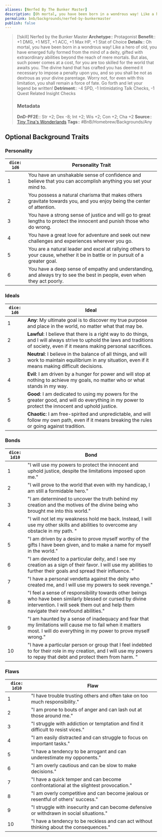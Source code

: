 ```yaml
---
aliases: [Nerfed By The Bunker Master]
description: [Oh mortal, you have been born in a wondrous way! Like a hero of old, you have emerged fully formed from the mind of a deity, gifted with extraordinary abilities beyond the reach of mere mortals...]
permalink: bnb/backgrounds/nerfed-by-bunkermaster
publish: false
---
```


> [!skill] Nerfed by the Bunker Master
> **Archetype**:: Protagonist
> **Benefit**:: +1 DMG, +1 MST, +1 ACC, +1 Max HP, +1 Stat of Choice
> **Details**:: Oh mortal, you have been born in a wondrous way! Like a hero of old, you have emerged fully formed from the mind of a deity, gifted with extraordinary abilities beyond the reach of mere mortals. But alas, such power comes at a cost, for you are too skilled for the world that awaits you. The divine hand that has crafted you has deemed it necessary to impose a penalty upon you, and so you shall be not as dextrous as your divine parentage. Worry not, for even with this limitation, you shall remain a force of fate. Go forth and let your legend be written!
> **Detriment**:: -4 SPD, -1 Intimidating Talk Checks, -1 Quest Related Insight Checks
> ### Metadata
> **DnD-PF2E**:: Str +2; Dex -8; Int +2; Wis +2; Con +2; Cha +2
> **Source**:: [Tiny Tina's Wonderlands](https://playwonderlands.2k.com)
> **Tags**:: #BnB/Homebrew/Backgrounds/Any

## Optional Background Traits

### Personality

| `dice: 1d6` | Personality Trait                                                                                                             |
|-------------|-------------------------------------------------------------------------------------------------------------------------------|
| 1           | You have an unshakable sense of confidence and believe that you can accomplish anything you set your mind to.                 |
| 2           | You possess a natural charisma that makes others gravitate towards you, and you enjoy being the center of attention.          |
| 3           | You have a strong sense of justice and will go to great lengths to protect the innocent and punish those who do wrong.        |
| 4           | You have a great love for adventure and seek out new challenges and experiences wherever you go.                              |
| 5           | You are a natural leader and excel at rallying others to your cause, whether it be in battle or in pursuit of a greater goal. |
| 6           | You have a deep sense of empathy and understanding, and always try to see the best in people, even when they act poorly.      |

### Ideals

| `dice: 1d6` | Ideal                                                                                                                                                                             |
|-------------|-----------------------------------------------------------------------------------------------------------------------------------------------------------------------------------|
| 1           | **Any**: My ultimate goal is to discover my true purpose and place in the world, no matter what that may be.                                                                      |
| 2           | **Lawful**: I believe that there is a right way to do things, and I will always strive to uphold the laws and traditions of society, even if it means making personal sacrifices. |
| 3           | **Neutral**: I believe in the balance of all things, and will work to maintain equilibrium in any situation, even if it means making difficult decisions.                         |
| 4           | **Evil**: I am driven by a hunger for power and will stop at nothing to achieve my goals, no matter who or what stands in my way.                                                 |
| 5           | **Good**: I am dedicated to using my powers for the greater good, and will do everything in my power to protect the innocent and uphold justice.                                  |
| 6           | **Chaotic**: I am free-spirited and unpredictable, and will follow my own path, even if it means breaking the rules or going against tradition.                                   |

### Bonds

| `dice: 1d10` | Bond                                                                                                                                                                                            |
|--------------|-------------------------------------------------------------------------------------------------------------------------------------------------------------------------------------------------|
| 1            | "I will use my powers to protect the innocent and uphold justice, despite the limitations imposed upon me."                                                                                     |
| 2            | "I will prove to the world that even with my handicap, I am still a formidable hero."                                                                                                           |
| 3            | "I am determined to uncover the truth behind my creation and the motives of the divine being who brought me into this world."                                                                   |
| 4            | "I will not let my weakness hold me back. Instead, I will use my other skills and abilities to overcome any obstacle in my path.  "                                                             |
| 5            | "I am driven by a desire to prove myself worthy of the gifts I have been given, and to make a name for myself in the world."                                                                    |
| 6            | "I am devoted to a particular deity, and I see my creation as a sign of their favor. I will use my abilities to further their goals and spread their influence. "                               |
| 7            | "I have a personal vendetta against the deity who created me, and I will use my powers to seek revenge."                                                                                        |
| 8            | "I feel a sense of responsibility towards other beings who have been similarly blessed or cursed by divine intervention. I will seek them out and help them navigate their newfound abilities." |
| 9            | "I am haunted by a sense of inadequacy and fear that my limitations will cause me to fail when it matters most. I will do everything in my power to prove myself wrong."                        |
| 10           | "I have a particular person or group that I feel indebted to for their role in my creation, and I will use my powers to repay that debt and protect them from harm. "                           |

### Flaws

| `dice: 1d10` | Flaw                                                                                     |
|--------------|------------------------------------------------------------------------------------------|
| 1            | "I have trouble trusting others and often take on too much responsibility."              |
| 2            | "I am prone to bouts of anger and can lash out at those around me."                      |
| 3            | "I struggle with addiction or temptation and find it difficult to resist vices."         |
| 4            | "I am easily distracted and can struggle to focus on important tasks."                   |
| 5            | "I have a tendency to be arrogant and can underestimate my opponents."                   |
| 6            | "I am overly cautious and can be slow to make decisions."                                |
| 7            | "I have a quick temper and can become confrontational at the slightest provocation."     |
| 8            | "I am overly competitive and can become jealous or resentful of others' success."        |
| 9            | "I struggle with insecurity and can become defensive or withdrawn in social situations." |
| 10           | "I have a tendency to be reckless and can act without thinking about the consequences."  |
